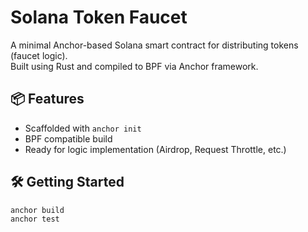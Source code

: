 # Solana Token Faucet

A minimal Anchor-based Solana smart contract for distributing tokens (faucet logic).  
Built using Rust and compiled to BPF via Anchor framework.

## 📦 Features

- Scaffolded with `anchor init`
- BPF compatible build
- Ready for logic implementation (Airdrop, Request Throttle, etc.)

## 🛠️ Getting Started

```bash
anchor build
anchor test
